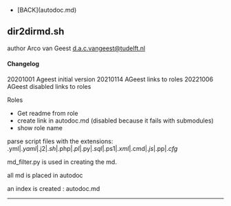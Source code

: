 - \[BACK\](autodoc.md)
## dir2dirmd.sh

 author Arco van Geest <d.a.c.vangeest@tudelft.nl>

#### Changelog
 20201001 Ageest initial version
 20210114 AGeest links to roles
 20221006 AGeest disabled links to roles


 Roles

 - Get readme from role
 - create link in autodoc.md (disabled because it fails with submodules)
 - show role name


 parse script files with the extensions: .yml$|.yaml$|.j2$|.sh$|.php$|.pl$|.py$|.sql$|.ps1$|.xml$|.cmd$|.js$|.pp$|.cfg$

 md_filter.py is used in creating the md.

 all md is placed in autodoc

 an index is created : autodoc.md

___
